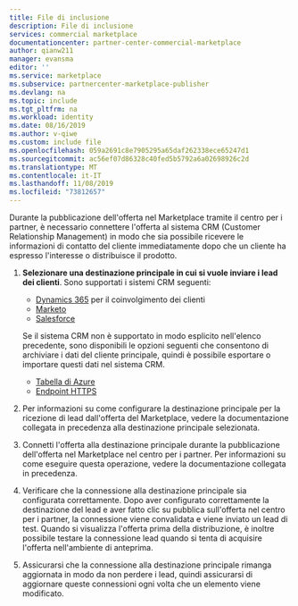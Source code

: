 ```yaml
---
title: File di inclusione
description: File di inclusione
services: commercial marketplace
documentationcenter: partner-center-commercial-marketplace
author: qianw211
manager: evansma
editor: ''
ms.service: marketplace
ms.subservice: partnercenter-marketplace-publisher
ms.devlang: na
ms.topic: include
ms.tgt_pltfrm: na
ms.workload: identity
ms.date: 08/16/2019
ms.author: v-qiwe
ms.custom: include file
ms.openlocfilehash: 059a2691c8e7905295a65daf262338ece65247d1
ms.sourcegitcommit: ac56ef07d86328c40fed5b5792a6a02698926c2d
ms.translationtype: MT
ms.contentlocale: it-IT
ms.lasthandoff: 11/08/2019
ms.locfileid: "73812657"
---
```

Durante la pubblicazione dell'offerta nel Marketplace tramite il centro per i partner, è necessario connettere l'offerta al sistema CRM (Customer Relationship Management) in modo che sia possibile ricevere le informazioni di contatto del cliente immediatamente dopo che un cliente ha espresso l'interesse o distribuisce il prodotto.

1. **Selezionare una destinazione principale in cui si vuole inviare i lead dei clienti**. Sono supportati i sistemi CRM seguenti:

    * [Dynamics 365](../commercial-marketplace-lead-management-instructions-dynamics.md) per il coinvolgimento dei clienti
    * [Marketo](../commercial-marketplace-lead-management-instructions-marketo.md)
    * [Salesforce](../commercial-marketplace-lead-management-instructions-salesforce.md)

    Se il sistema CRM non è supportato in modo esplicito nell'elenco precedente, sono disponibili le opzioni seguenti che consentono di archiviare i dati del cliente principale, quindi è possibile esportare o importare questi dati nel sistema CRM.

    * [Tabella di Azure](../commercial-marketplace-lead-management-instructions-azure-table.md)
    * [Endpoint HTTPS](../commercial-marketplace-lead-management-instructions-https.md)

2. Per informazioni su come configurare la destinazione principale per la ricezione di lead dall'offerta del Marketplace, vedere la documentazione collegata in precedenza alla destinazione principale selezionata. 
3. Connetti l'offerta alla destinazione principale durante la pubblicazione dell'offerta nel Marketplace nel centro per i partner. Per informazioni su come eseguire questa operazione, vedere la documentazione collegata in precedenza.
4. Verificare che la connessione alla destinazione principale sia configurata correttamente. Dopo aver configurato correttamente la destinazione del lead e aver fatto clic su pubblica sull'offerta nel centro per i partner, la connessione viene convalidata e viene inviato un lead di test. Quando si visualizza l'offerta prima della distribuzione, è inoltre possibile testare la connessione lead quando si tenta di acquisire l'offerta nell'ambiente di anteprima. 
5. Assicurarsi che la connessione alla destinazione principale rimanga aggiornata in modo da non perdere i lead, quindi assicurarsi di aggiornare queste connessioni ogni volta che un elemento viene modificato.
